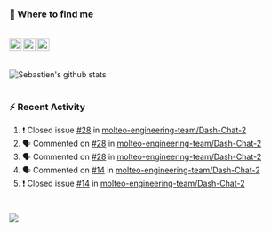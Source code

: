 
<h1></h1>

### :speech_balloon: Where to find me

</br>
<a href="https://twitter.com/seb_bouttier">
  <img align="left" width="22px" src="https://cdn.jsdelivr.net/npm/simple-icons@v3/icons/twitter.svg" />
</a>
<a href="https://www.linkedin.com/in/sebastien-bouttier">
  <img align="left" width="22px" src="https://cdn.jsdelivr.net/npm/simple-icons@v3/icons/linkedin.svg" />
</a>
<a href="https://sebastien-bouttier.medium.com/">
  <img align="left" width="22px" src="https://cdn.jsdelivr.net/npm/simple-icons@v3/icons/medium.svg" />
</a>
</br>

<h1></h1>

![Sebastien's github stats](https://github-readme-stats.vercel.app/api?username=sebastienBtr&show_icons=true&title_color=24292e&icon_color=40c463&text_color=24292e&bg_color=fff&count_private=true)

<h1></h1>

### :zap: Recent Activity

<!--START_SECTION:activity-->
1. ❗️ Closed issue [#28](https://github.com/molteo-engineering-team/Dash-Chat-2/issues/28) in [molteo-engineering-team/Dash-Chat-2](https://github.com/molteo-engineering-team/Dash-Chat-2)
2. 🗣 Commented on [#28](https://github.com/molteo-engineering-team/Dash-Chat-2/issues/28) in [molteo-engineering-team/Dash-Chat-2](https://github.com/molteo-engineering-team/Dash-Chat-2)
3. 🗣 Commented on [#28](https://github.com/molteo-engineering-team/Dash-Chat-2/issues/28) in [molteo-engineering-team/Dash-Chat-2](https://github.com/molteo-engineering-team/Dash-Chat-2)
4. 🗣 Commented on [#14](https://github.com/molteo-engineering-team/Dash-Chat-2/issues/14) in [molteo-engineering-team/Dash-Chat-2](https://github.com/molteo-engineering-team/Dash-Chat-2)
5. ❗️ Closed issue [#14](https://github.com/molteo-engineering-team/Dash-Chat-2/issues/14) in [molteo-engineering-team/Dash-Chat-2](https://github.com/molteo-engineering-team/Dash-Chat-2)
<!--END_SECTION:activity-->

<h1></h1>

![](https://komarev.com/ghpvc/?username=sebastienBtr)
